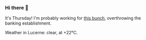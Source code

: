 ### Hi there :wave:

It's Thursday! I'm probably working for [this bunch](https://github.com/kohofinancial), overthrowing the banking establishment.

Weather in Lucerne: clear, at +22°C.
